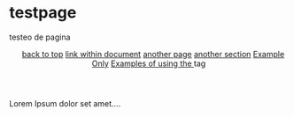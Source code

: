 # testpage
testeo de pagina


<!DOCTYPE html>
<html>
<body>

<article>
  <header>
    
<a href="#">back to top</a>
<a href="#target-within-page">link within document</a>
<a href="another-page.html">another page</a>
<a href="/another-section/">another section</a>
<a href="http://www.ExampleOnly.com/">Example Only</a>
<a href="http://www.HTML-5.com/tags/a-tag/#examples#">Examples of using the <a> tag</a>
<!-- Google Tag Manager -->
<script>(function(w,d,s,l,i){w[l]=w[l]||[];w[l].push({'gtm.start':
new Date().getTime(),event:'gtm.js'});var f=d.getElementsByTagName(s)[0],
j=d.createElement(s),dl=l!='dataLayer'?'&l='+l:'';j.async=true;j.src=
'https://www.googletagmanager.com/gtm.js?id='+i+dl;f.parentNode.insertBefore(j,f);
})(window,document,'script','dataLayer','GTM-NR8JPBJ');</script>
  </header>
  <p>Lorem Ipsum dolor set amet....</p>
</article>

</body>
</html>

